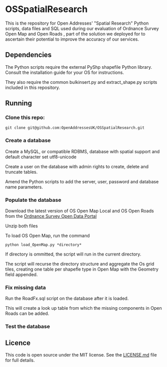 OSSpatialResearch
=================
This is the repository for Open Addresses' "Spatial Research" Python scripts, data files and SQL used during our evaluation of Ordnance Survey Open Map and Open Roads , part of the solution we deployed for to ascertain their potential to improve the accuracy of our services.

## Dependencies

The Python scripts require the external PyShp shapefile Python library. Consult the installation guide for your OS for instructions.

They also require the common bulkinsert.py and extract_shape.py scripts included in this repository.

## Running

### Clone this repo:

    git clone git@github.com:OpenAddressesUK/OSSpatialResearch.git

### Create a database

Create a MySQL, or compatible RDBMS, database with spatial support and default character set utf8-unicode

Create a user on the database with admin rights to create, delete and truncate tables.

Amend the Python scripts to add the server, user, password and database name parameters. 

### Populate the database

Download the latest version of OS Open Map Local and OS Open Roads from the [Ordnance Survey Open Data Portal](http://www.ordnancesurvey.co.uk/business-and-government/products/opendata-products-grid.html)

Unzip both files

To load OS Open Map, run the command

    python load_OpenMap.py *directory*
    
If directory is ommitted, the script will run in the current directory.

The script will recurse the directory structure and aggregate the Os grid tiles, creating one table per shapefle type in Open Map with the Geometry field appended.

### Fix missing data

Run the RoadFx.sql script on the database after it is loaded.

This will create a look up table from which the missing components in Open Roads can be added.

### Test the database




## Licence
This code is open source under the MIT license. See the [LICENSE.md](LICENSE.md) file for full details.

